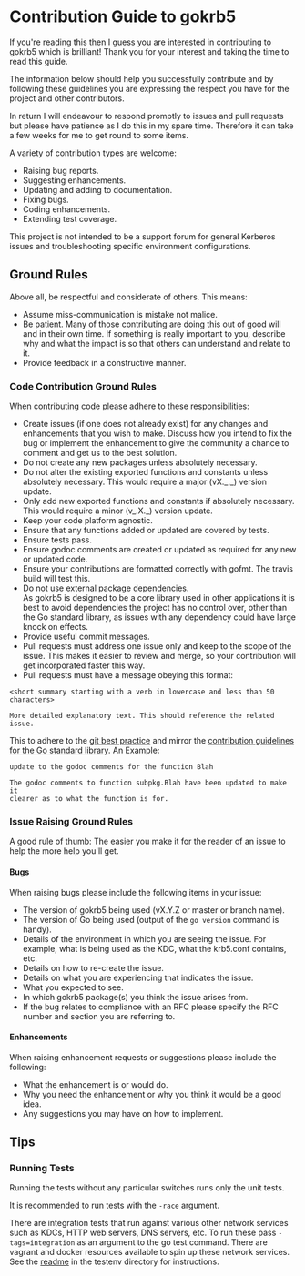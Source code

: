 # Contribution Guide to gokrb5

If you're reading this then I guess you are interested in contributing to gokrb5 which is brilliant!
Thank you for your interest and taking the time to read this guide.

The information below should help you successfully contribute and by following these guidelines you are expressing the 
respect you have for the project and other contributors.

In return I will endeavour to respond promptly to issues and pull requests but please have patience as I do this in my 
spare time. Therefore it can take a few weeks for me to get round to some items.

A variety of contribution types are welcome:
* Raising bug reports.
* Suggesting enhancements.
* Updating and adding to documentation.
* Fixing bugs.
* Coding enhancements.
* Extending test coverage.

This project is not intended to be a support forum for general Kerberos issues and troubleshooting specific environment 
configurations.

## Ground Rules

Above all, be respectful and considerate of others. This means:
* Assume miss-communication is mistake not malice.
* Be patient. Many of those contributing are doing this out of good will and in their own time.
If something is really important to you, describe why and what the impact is so that others can understand and relate to 
it.
* Provide feedback in a constructive manner.

### Code Contribution Ground Rules

When contributing code please adhere to these responsibilities:
* Create issues (if one does not already exist) for any changes and enhancements that you wish to make.
Discuss how you intend to fix the bug or implement the enhancement to give the community a chance to comment and get us 
to the best solution.
* Do not create any new packages unless absolutely necessary.
* Do not alter the existing exported functions and constants unless absolutely necessary. 
This would require a major (vX.\_.\_) version update.
* Only add new exported functions and constants if absolutely necessary. 
This would require a minor (v\_.X.\_) version update.
* Keep your code platform agnostic.
* Ensure that any functions added or updated are covered by tests.
* Ensure tests pass.
* Ensure godoc comments are created or updated as required for any new or updated code.
* Ensure your contributions are formatted correctly with gofmt. The travis build will test this.
* Do not use external package dependencies.  
As gokrb5 is designed to be a core library used in other applications it is best to avoid dependencies the project has 
no control over, other than the Go standard library, as issues with any dependency could have large knock on effects.
* Provide useful commit messages.
* Pull requests must address one issue only and keep to the scope of the issue. This makes it easier to review and merge, so your contribution will get
incorporated faster this way.
* Pull requests must have a message obeying this format:
```
<short summary starting with a verb in lowercase and less than 50 characters>

More detailed explanatory text. This should reference the related issue.
```
This to adhere to the [git best practice](https://git-scm.com/book/en/v2/Distributed-Git-Contributing-to-a-Project) and
mirror the [contribution guidelines for the Go standard library](https://golang.org/doc/contribute.html).
An Example:
```
update to the godoc comments for the function Blah

The godoc comments to function subpkg.Blah have been updated to make it
clearer as to what the function is for.
```

### Issue Raising Ground Rules
A good rule of thumb: The easier you make it for the reader of an issue to help the more help you'll get.

#### Bugs
When raising bugs please include the following items in your issue:
* The version of gokrb5 being used (vX.Y.Z or master or branch name).
* The version of Go being used (output of the ```go version``` command is handy).
* Details of the environment in which you are seeing the issue. For example, what is being used as the KDC,
what the krb5.conf contains, etc.
* Details on how to re-create the issue.
* Details on what you are experiencing that indicates the issue.
* What you expected to see.
* In which gokrb5 package(s) you think the issue arises from.
* If the bug relates to compliance with an RFC please specify the RFC number and section you are referring to.

#### Enhancements 
When raising enhancement requests or suggestions please include the following:
* What the enhancement is or would do.
* Why you need the enhancement or why you think it would be a good idea.
* Any suggestions you may have on how to implement.

## Tips

### Running Tests
Running the tests without any particular switches runs only the unit tests.

It is recommended to run tests with the ```-race``` argument.

There are integration tests that run against various other network services such as KDCs, HTTP web servers, DNS servers,
etc. To run these pass ```-tags=integration``` as an argument to the go test command.
There are vagrant and docker resources available to spin up these network services. See the
[readme](https://github.com/grafana/gokrb5-test/blob/master/testenv/README.md) in the testenv directory for instructions.
